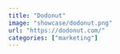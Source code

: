 ```yaml
---
title: "Dodonut"
image: "showcase/dodonut.png"
url: "https://dodonut.com/"
categories: ["marketing"]
---
```

